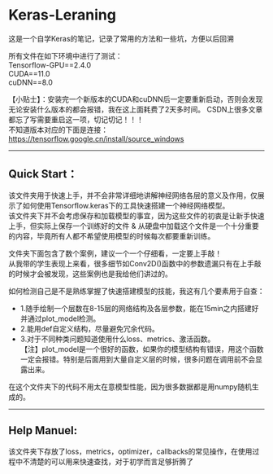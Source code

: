 # Keras-Leraning
这是一个自学Keras的笔记，记录了常用的方法和一些坑，方便以后回溯

所有文件在如下环境中进行了测试：  
Tensorflow-GPU==2.4.0  
CUDA==11.0  
cuDNN==8.0  

【小贴士】：安装完一个新版本的CUDA和cuDNN后一定要重新启动，否则会发现无论安装什么版本的都会报错，我在这上面耗费了2天多时间。
           CSDN上很多文章都忘了写需要重启这一项，切记切记！！！  
           不知道版本对应的下面是连接：  
           https://tensorflow.google.cn/install/source_windows

------------------------------

## Quick Start：
该文件夹用于快速上手，并不会非常详细地讲解神经网络各层的意义及作用，仅展示了如何使用Tensorflow.keras下的工具快速搭建一个神经网络模型。  
该文件夹下并不会考虑保存和加载模型的事宜，因为这些文件的初衷是让新手快速上手，但实际上保存一个训练好的文件 & 从硬盘中加载这个文件是一个十分重要的内容，毕竟所有人都不希望使用模型的时候每次都要重新训练。

文件夹下面包含了数个案例，建议一个一个仔细看，一定要上手敲！  
从我带的学生表现上来看，很多细节如Conv2D()函数中的参数遗漏只有在上手敲的时候才会被发现，这些案例也是我给他们讲过的。  
  
如何检测自己是不是熟练掌握了快速搭建模型的技能，我这有几个要素用于自查：  
* 1.随手绘制一个层数在8-15层的网络结构及各层参数，能在15min之内搭建好并通过plot_model检测。   
* 2.能用def自定义结构，尽量避免冗余代码。  
* 3.对于不同种类问题知道使用什么loss、metrics、激活函数。  
【注】plot_model是一个很好的函数，如果你的模型结构有错误，用这个函数一定会报错。特别是后面用到大量自定义层的时候，很多问题在调用前不会显露出来。  

在这个文件夹下的代码不用太在意模型性能，因为很多数据都是用numpy随机生成的。


----------------------------------

## Help Manuel:
该文件夹下存放了loss，metrics，optimizer，callbacks的常见操作，在使用过程中不清楚的可以用来快速查找，对于初学而言足够折腾了
